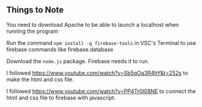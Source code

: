 ## Things to Note
You need to download Apache to be able to launch a localhost when running the program

Run the command `npm install -g firebase-tools` in VSC's Terminal to use firebase commands like firebase.database

Download the `node.js` package. Firebase needs it to run.

I followed https://www.youtube.com/watch?v=Sb5qOa3R4hY&t=252s to make the html and css file.

I followed https://www.youtube.com/watch?v=PP4Tr0l08NE to connect the html and css file to firebase with javascript.
